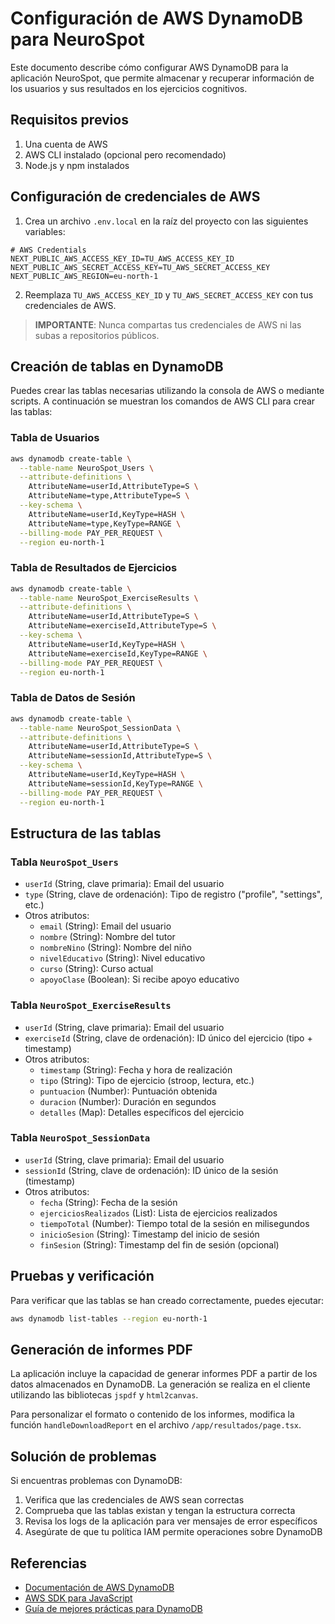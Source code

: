 # Configuración de AWS DynamoDB para NeuroSpot

Este documento describe cómo configurar AWS DynamoDB para la aplicación NeuroSpot, que permite almacenar y recuperar información de los usuarios y sus resultados en los ejercicios cognitivos.

## Requisitos previos

1. Una cuenta de AWS
2. AWS CLI instalado (opcional pero recomendado)
3. Node.js y npm instalados

## Configuración de credenciales de AWS

1. Crea un archivo `.env.local` en la raíz del proyecto con las siguientes variables:

```
# AWS Credentials
NEXT_PUBLIC_AWS_ACCESS_KEY_ID=TU_AWS_ACCESS_KEY_ID
NEXT_PUBLIC_AWS_SECRET_ACCESS_KEY=TU_AWS_SECRET_ACCESS_KEY
NEXT_PUBLIC_AWS_REGION=eu-north-1
```

2. Reemplaza `TU_AWS_ACCESS_KEY_ID` y `TU_AWS_SECRET_ACCESS_KEY` con tus credenciales de AWS.

> **IMPORTANTE**: Nunca compartas tus credenciales de AWS ni las subas a repositorios públicos.

## Creación de tablas en DynamoDB

Puedes crear las tablas necesarias utilizando la consola de AWS o mediante scripts. A continuación se muestran los comandos de AWS CLI para crear las tablas:

### Tabla de Usuarios

```bash
aws dynamodb create-table \
  --table-name NeuroSpot_Users \
  --attribute-definitions \
    AttributeName=userId,AttributeType=S \
    AttributeName=type,AttributeType=S \
  --key-schema \
    AttributeName=userId,KeyType=HASH \
    AttributeName=type,KeyType=RANGE \
  --billing-mode PAY_PER_REQUEST \
  --region eu-north-1
```

### Tabla de Resultados de Ejercicios

```bash
aws dynamodb create-table \
  --table-name NeuroSpot_ExerciseResults \
  --attribute-definitions \
    AttributeName=userId,AttributeType=S \
    AttributeName=exerciseId,AttributeType=S \
  --key-schema \
    AttributeName=userId,KeyType=HASH \
    AttributeName=exerciseId,KeyType=RANGE \
  --billing-mode PAY_PER_REQUEST \
  --region eu-north-1
```

### Tabla de Datos de Sesión

```bash
aws dynamodb create-table \
  --table-name NeuroSpot_SessionData \
  --attribute-definitions \
    AttributeName=userId,AttributeType=S \
    AttributeName=sessionId,AttributeType=S \
  --key-schema \
    AttributeName=userId,KeyType=HASH \
    AttributeName=sessionId,KeyType=RANGE \
  --billing-mode PAY_PER_REQUEST \
  --region eu-north-1
```

## Estructura de las tablas

### Tabla `NeuroSpot_Users`
- `userId` (String, clave primaria): Email del usuario
- `type` (String, clave de ordenación): Tipo de registro ("profile", "settings", etc.)
- Otros atributos:
  - `email` (String): Email del usuario
  - `nombre` (String): Nombre del tutor
  - `nombreNino` (String): Nombre del niño
  - `nivelEducativo` (String): Nivel educativo
  - `curso` (String): Curso actual
  - `apoyoClase` (Boolean): Si recibe apoyo educativo

### Tabla `NeuroSpot_ExerciseResults`
- `userId` (String, clave primaria): Email del usuario
- `exerciseId` (String, clave de ordenación): ID único del ejercicio (tipo + timestamp)
- Otros atributos:
  - `timestamp` (String): Fecha y hora de realización
  - `tipo` (String): Tipo de ejercicio (stroop, lectura, etc.)
  - `puntuacion` (Number): Puntuación obtenida
  - `duracion` (Number): Duración en segundos
  - `detalles` (Map): Detalles específicos del ejercicio

### Tabla `NeuroSpot_SessionData`
- `userId` (String, clave primaria): Email del usuario
- `sessionId` (String, clave de ordenación): ID único de la sesión (timestamp)
- Otros atributos:
  - `fecha` (String): Fecha de la sesión
  - `ejerciciosRealizados` (List): Lista de ejercicios realizados
  - `tiempoTotal` (Number): Tiempo total de la sesión en milisegundos
  - `inicioSesion` (String): Timestamp del inicio de sesión
  - `finSesion` (String): Timestamp del fin de sesión (opcional)

## Pruebas y verificación

Para verificar que las tablas se han creado correctamente, puedes ejecutar:

```bash
aws dynamodb list-tables --region eu-north-1
```

## Generación de informes PDF

La aplicación incluye la capacidad de generar informes PDF a partir de los datos almacenados en DynamoDB. La generación se realiza en el cliente utilizando las bibliotecas `jspdf` y `html2canvas`.

Para personalizar el formato o contenido de los informes, modifica la función `handleDownloadReport` en el archivo `/app/resultados/page.tsx`.

## Solución de problemas

Si encuentras problemas con DynamoDB:

1. Verifica que las credenciales de AWS sean correctas
2. Comprueba que las tablas existan y tengan la estructura correcta
3. Revisa los logs de la aplicación para ver mensajes de error específicos
4. Asegúrate de que tu política IAM permite operaciones sobre DynamoDB

## Referencias

- [Documentación de AWS DynamoDB](https://docs.aws.amazon.com/dynamodb/)
- [AWS SDK para JavaScript](https://docs.aws.amazon.com/AWSJavaScriptSDK/v3/latest/clients/client-dynamodb/)
- [Guía de mejores prácticas para DynamoDB](https://docs.aws.amazon.com/amazondynamodb/latest/developerguide/best-practices.html) 
